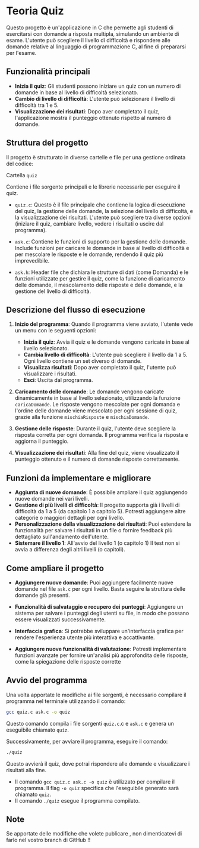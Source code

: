 # Teoria Quiz

Questo progetto è un'applicazione in C che permette agli studenti di esercitarsi con domande a risposta multipla, simulando un ambiente di esame. L'utente può scegliere il livello di difficoltà e rispondere alle domande relative al linguaggio di programmazione C, al fine di prepararsi per l'esame.

## Funzionalità principali

- **Inizia il quiz**: Gli studenti possono iniziare un quiz con un numero di domande in base al livello di difficoltà selezionato.
- **Cambio di livello di difficoltà**: L'utente può selezionare il livello di difficoltà tra 1 e 5.
- **Visualizzazione dei risultati**: Dopo aver completato il quiz, l'applicazione mostra il punteggio ottenuto rispetto al numero di domande.

## Struttura del progetto

Il progetto è strutturato in diverse cartelle e file per una gestione ordinata del codice:

Cartella `quiz`

Contiene i file sorgente principali e le librerie necessarie per eseguire il quiz.

- `quiz.c`: Questo è il file principale che contiene la logica di esecuzione del quiz, la gestione delle domande, la selezione del livello di difficoltà, e la visualizzazione dei risultati. L'utente può scegliere tra diverse opzioni (iniziare il quiz, cambiare livello, vedere i risultati o uscire dal programma).

- `ask.c`: Contiene le funzioni di supporto per la gestione delle domande. Include funzioni per caricare le domande in base al livello di difficoltà e per mescolare le risposte e le domande, rendendo il quiz più imprevedibile.

- `ask.h`: Header file che dichiara le strutture di dati (come Domanda) e le funzioni utilizzate per gestire il quiz, come la funzione di caricamento delle domande, il mescolamento delle risposte e delle domande, e la gestione del livello di difficoltà.

## Descrizione del flusso di esecuzione

1. **Inizio del programma**: Quando il programma viene avviato, l'utente vede un menu con le seguenti opzioni:

   - **Inizia il quiz**: Avvia il quiz e le domande vengono caricate in base al livello selezionato.
   - **Cambia livello di difficoltà**: L'utente può scegliere il livello da 1 a 5. Ogni livello contiene un set diverso di domande.
   - **Visualizza risultati**: Dopo aver completato il quiz, l'utente può visualizzare i risultati.
   - **Esci**: Uscita dal programma.

2. **Caricamento delle domande**: Le domande vengono caricate dinamicamente in base al livello selezionato, utilizzando la funzione `caricaDomande`. Le risposte vengono mescolate per ogni domanda e l'ordine delle domande viene mescolato per ogni sessione di quiz, grazie alla funzione `mischiaRisposte` e `mischiaDomande`.

3. **Gestione delle risposte**: Durante il quiz, l'utente deve scegliere la risposta corretta per ogni domanda. Il programma verifica la risposta e aggiorna il punteggio.

4. **Visualizzazione dei risultati**: Alla fine del quiz, viene visualizzato il punteggio ottenuto e il numero di domande risposte correttamente.

## Funzioni da implementare e migliorare

- **Aggiunta di nuove domande**: È possibile ampliare il quiz aggiungendo nuove domande nei vari livelli.
- **Gestione di più livelli di difficoltà**: Il progetto supporta già i livelli di difficoltà da 1 a 5 (da capitolo 1 a capitolo 5). Potresti aggiungere altre categorie o maggiori dettagli per ogni livello.
- **Personalizzazione della visualizzazione dei risultati**: Puoi estendere la funzionalità per salvare i risultati in un file o fornire feedback più dettagliato sull'andamento dell'utente.
- **Sistemare il livello 1**: All'avvio del livello 1 (o capitolo 1) Il test non si avvia a differenza degli altri livelli (o capitoli).

## Come ampliare il progetto

- **Aggiungere nuove domande**: Puoi aggiungere facilmente nuove domande nel file `ask.c` per ogni livello. Basta seguire la struttura delle domande già presenti.

- **Funzionalità di salvataggio e recupero dei punteggi**: Aggiungere un sistema per salvare i punteggi degli utenti su file, in modo che possano essere visualizzati successivamente.

- **Interfaccia grafica**: Si potrebbe sviluppare un'interfaccia grafica per rendere l'esperienza utente più interattiva e accattivante.

- **Aggiungere nuove funzionalità di valutazione**: Potresti implementare funzioni avanzate per fornire un'analisi più approfondita delle risposte, come la spiegazione delle risposte corrette

## Avvio del programma

Una volta apportate le modifiche ai file sorgenti, è necessario compilare il programma nel terminale utilizzando il comando:

```bash
gcc quiz.c ask.c -o quiz
```

Questo comando compila i file sorgenti `quiz.c`.c e `ask.c` e genera un eseguibile chiamato `quiz`.

Successivamente, per avviare il programma, eseguire il comando:

```bash
./quiz
```
Questo avvierà il quiz, dove potrai rispondere alle domande e visualizzare i risultati alla fine.

- Il comando `gcc quiz.c ask.c -o quiz` è utilizzato per compilare il programma. Il flag `-o quiz` specifica che l'eseguibile generato sarà chiamato `quiz`.
- Il comando `./quiz` esegue il programma compilato.

## Note

Se apportate delle modifiche che volete publicare , non dimenticatevi di farlo nel vostro branch di GitHub !!
